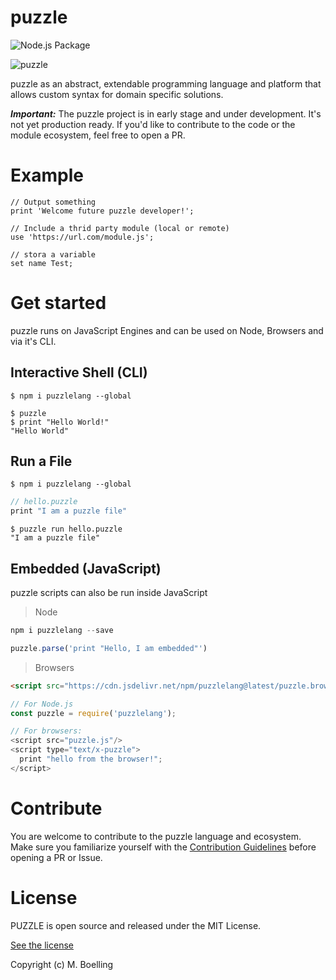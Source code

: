 # puzzle

![Node.js Package](https://github.com/puzzlelang/puzzle/workflows/Node.js%20Package/badge.svg)

![puzzle](http://puzzlelang.org/puzzle-invert.png "Puzzle logo")

puzzle as an abstract, extendable programming language and platform that allows custom syntax for domain specific solutions.

***Important:*** The puzzle project is in early stage and under development. It's not yet production ready. If you'd like to contribute to the code or the module ecosystem, feel free to open a PR.

# Example


```puzzle
// Output something
print 'Welcome future puzzle developer!';

// Include a thrid party module (local or remote)
use 'https://url.com/module.js';

// stora a variable
set name Test;
```

# Get started

puzzle runs on JavaScript Engines and can be used on Node, Browsers and via it's CLI.

## Interactive Shell (CLI)

```shell
$ npm i puzzlelang --global
```

```shell
$ puzzle
$ print "Hello World!"
"Hello World"
```

## Run a File

```shell
$ npm i puzzlelang --global
```

```javascript
// hello.puzzle
print "I am a puzzle file"
```


```shell
$ puzzle run hello.puzzle
"I am a puzzle file"
```


## Embedded (JavaScript)

puzzle scripts can also be run inside JavaScript

> Node

```javascript
npm i puzzlelang --save
```

```javascript
puzzle.parse('print "Hello, I am embedded"')
```

> Browsers

```html
<script src="https://cdn.jsdelivr.net/npm/puzzlelang@latest/puzzle.browser.js">
```

```javascript
// For Node.js
const puzzle = require('puzzlelang');

// For browsers:
<script src="puzzle.js"/>
<script type="text/x-puzzle">
  print "hello from the browser!";
</script>
```


# Contribute

You are welcome to contribute to the puzzle language and ecosystem. Make sure you familiarize yourself with the [Contribution Guidelines](.github/CONTRIBUTE.md) before opening a PR or Issue.

# License

PUZZLE is open source and released under the MIT License.

[ See the license ](https://github.com/puzzlelang/puzzle/blob/master/LICENSE)

Copyright (c) M. Boelling
